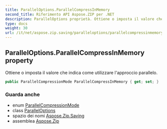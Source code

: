 ```yaml
---
title: ParallelOptions.ParallelCompressInMemory
second_title: Riferimento API Aspose.ZIP per .NET
description: ParallelOptions proprietà. Ottiene o imposta il valore che indica come utilizzare lapproccio parallelo.
type: docs
weight: 30
url: /it/net/aspose.zip.saving/paralleloptions/parallelcompressinmemory/
---
```

## ParallelOptions.ParallelCompressInMemory property

Ottiene o imposta il valore che indica come utilizzare l'approccio parallelo.

```csharp
public ParallelCompressionMode ParallelCompressInMemory { get; set; }
```

### Guarda anche

* enum [ParallelCompressionMode](../../parallelcompressionmode/)
* class [ParallelOptions](../)
* spazio dei nomi [Aspose.Zip.Saving](../../paralleloptions/)
* assemblea [Aspose.Zip](../../../)


